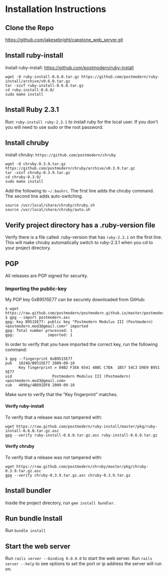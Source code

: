 # Installation Instructions

## Clone the Repo
https://github.com/jakesebright/capstone_web_server.git


## Install ruby-install
Install ruby-install:
https://github.com/postmodern/ruby-install
~~~~~
wget -O ruby-install-0.6.0.tar.gz https://github.com/postmodern/ruby-install/archive/v0.6.0.tar.gz
tar -xzvf ruby-install-0.6.0.tar.gz
cd ruby-install-0.6.0/
sudo make install
~~~~~


## Install Ruby 2.3.1
Run:
`ruby-install ruby-2.3.1`
to install ruby for the local user. If you don't you will need to use sudo or the root password.


## Install chruby
install chruby:
`https://github.com/postmodern/chruby`
~~~~~
wget -O chruby-0.3.9.tar.gz https://github.com/postmodern/chruby/archive/v0.3.9.tar.gz
tar -xzvf chruby-0.3.9.tar.gz
cd chruby-0.3.9/
sudo make install
~~~~~

Add the following to `~/.bashrc`. The first line adds the chruby command. 
The second line adds auto-switching.
~~~~~
source /usr/local/share/chruby/chruby.sh
source /usr/local/share/chruby/auto.sh
~~~~~


## Verify project directory has a .ruby-version file
Verify there is a file called .ruby-version that has `ruby-2.3.1` on the first line. 
This will make chruby automatically switch to ruby-2.3.1 when you cd to your project directory.


## PGP
All releases are PGP signed for security.

### Importing the public-key
My PGP key 0xB9515E77 can be securely downloaded from GitHub:
~~~~~
$ wget https://raw.github.com/postmodern/postmodern.github.io/master/postmodern.asc
$ gpg --import postmodern.asc
gpg: key B9515E77: public key "Postmodern Modulus III (Postmodern) <postmodern.mod3@gmail.com>" imported
gpg: Total number processed: 1
gpg:               imported: 1
~~~~~
In order to verify that you have imported the correct key, run the following command:
~~~~~
$ gpg --fingerprint 0xB9515E77
pub   1024D/B9515E77 2009-09-18
      Key fingerprint = 04B2 F3EA 6541 40BC C7DA  1B57 54C3 D9E9 B951 5E77
uid                  Postmodern Modulus III (Postmodern) <postmodern.mod3@gmail.com>
sub   4096g/4BD91DF0 2009-09-18
~~~~~
Make sure to verify that the “Key fingerprint” matches.

#### Verify ruby-install
To verify that a release was not tampered with:
~~~~~
wget https://raw.github.com/postmodern/ruby-install/master/pkg/ruby-install-0.6.0.tar.gz.asc
gpg --verify ruby-install-0.6.0.tar.gz.asc ruby-install-0.6.0.tar.gz
~~~~~

#### Verify chruby
To verify that a release was not tampered with:
~~~~~
wget https://raw.github.com/postmodern/chruby/master/pkg/chruby-0.3.9.tar.gz.asc
gpg --verify chruby-0.3.9.tar.gz.asc chruby-0.3.9.tar.gz
~~~~~


## Install bundler
Inside the project directory, run `gem install bundler`. 


## Run bundle Install
Run `bundle install`


## Start the web server
Run `rails server --binding 0.0.0.0` to start the web server. Run `rails server --help` to see options to set the port or ip address the server will run on.
